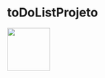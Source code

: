 # toDoListProjeto
<img src="https://stefanieborges.github.io/toDoListProjeto/Captura%20de%20tela%202023-08-31%20175729.png" width="100px" height="100px"/>
